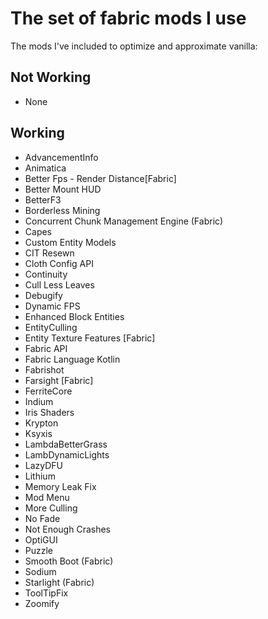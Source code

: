 # The set of fabric mods I use

The mods I've included to optimize and approximate vanilla:

## Not Working

* None


## Working

* AdvancementInfo
* Animatica
* Better Fps - Render Distance[Fabric]
* Better Mount HUD
* BetterF3
* Borderless Mining
* Concurrent Chunk Management Engine (Fabric)
* Capes
* Custom Entity Models
* CIT Resewn
* Cloth Config API
* Continuity
* Cull Less Leaves
* Debugify
* Dynamic FPS
* Enhanced Block Entities
* EntityCulling
* Entity Texture Features [Fabric]
* Fabric API
* Fabric Language Kotlin
* Fabrishot
* Farsight [Fabric]
* FerriteCore
* Indium
* Iris Shaders
* Krypton
* Ksyxis
* LambdaBetterGrass
* LambDynamicLights
* LazyDFU
* Lithium
* Memory Leak Fix
* Mod Menu
* More Culling
* No Fade
* Not Enough Crashes
* OptiGUI
* Puzzle
* Smooth Boot (Fabric)
* Sodium
* Starlight (Fabric)
* ToolTipFix
* Zoomify

